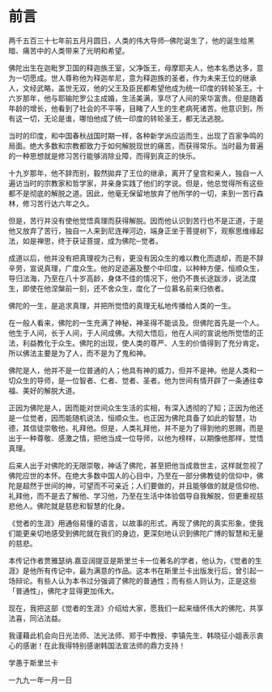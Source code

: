 # 前言
两千五百三十七年前五月月圆日，人类的伟大导师─佛陀诞生了，他的诞生给黑暗、痛苦中的人类带来了光明和希望。

佛陀出生在迦毗罗卫国的释迦族王室，父净饭王，母摩耶夫人，他本名悉达多，意为一切愿成。世人尊称他为释迦牟尼，意为释迦族的圣者，作为未来王位的继承人，文经武略，盖世无双，他的父王及臣民都希望他成为统一印度的转轮圣王。十六岁那年，他与耶输陀罗公主成婚，生活美满，享尽了人间的荣华富贵。但是随着年龄的增长，他看到了社会的不平等，目睹了人生的生老病死诸苦。他意识到，所有这一切，无论是谁，哪怕他成了统一印度的转轮圣王，都无法逃脱。

当时的印度，和中国春秋战国时期一样，各种新学派应运而生，出现了百家争鸣的局面。绝大多数和宗教都致力于如何解脱现世的痛苦，而获得常乐。当时最为普遍的一种思想就是修习苦行能够消除业障，而得到真正的快乐。

十九岁那年，他不辞而别，毅然拋弃了王位的继承，离开了皇宫和亲人，独自一人遍访当时的宗教家和哲学家，并亲身实践了他们的学说。但是，他总觉得所有这些都不是彻底的解脱之道。因此，他毫无保留地放弃了他所学的一切，来到一苦行森林，修习苦行达六年之久。

但是，苦行并没有使他觉悟真理而获得解脱。因而他认识到苦行也不是正道，于是他又放弃了苦行，独自一人来到尼连禅河边，端身正坐于菩提树下，观察思维缘起法，如是禅思，终于获证菩提，成为佛陀─觉者。

成道以后，他并没有把真理视为己有，更没有因众生的难以教化而退却，而是不辞辛劳，宣说真理，广度众生。他的足迹遍及整个中印度，以种种方便，恒顺众生，导归法海，乃至在八十岁高龄，身体不佳的情况下，他仍不畏长途跋涉，说法度生，即使在他涅槃前一刻，还不舍众生，度化了一位慕名前来归依者。

佛陀的一生，是追求真理，并把所觉悟的真理无私地传播给人类的一生。

在一般人看来，佛陀的一生充满了神秘，神圣得不能谈及。但佛陀首先是一个人。他生于人间，长于人间，于人间成佛。大彻大悟后，他在人间的宣说他所觉悟的正法，利益教化于众生。佛陀的出现，使人类的尊严、人生的价值得到了充分肯定。所以佛法主要是为了人，而不是为了鬼和神。

佛陀是人，他并不是一位普通的人；他具有神的威力，但并不是神。他是人类和一切众生的导师，是一位智者、仁者、觉者、圣者。他为世间有情开辟了一条通往幸福、美好的解脱大道。

正因为佛陀是人，因而能对世间众生生活的实相，有深入透彻的了知；正因为他还是一位觉者，因而能随机说法，恒顺众生。也正因为佛陀具备了如此的智慧，功德，其信徒崇敬他，礼拜他。但是，人类礼拜他，并不是为了得到他的恩赐，而是出于一种尊敬、感激之情，把他当成一位导师，以他为榜样，以期像他那样，觉悟真理。

后来人出于对佛陀的无限崇敬，神话了佛陀，甚至把他当成救世主，这样就忽视了佛陀应世的本怀。在绝大多数中国人的心目中，乃至在一部分佛教徒的信仰中，佛陀是超然于世间的神，可望而不可亲近；人们要做的，并且能够做的就是信仰他、礼拜他，而不是去了解他、学习他，乃至在生活中体验倡导自我解脱，但更重视慈悲他人。佛陀就是慈悲和智慧的化身。

《觉者的生涯》用通俗易懂的语言，以故事的形式，再现了佛陀的真实形象，使我们能更亲切地感受到佛陀就在我们的身边，更深刻地认识到佛陀广博的智慧和无量的慈悲。

本传记作者贾雅瑟纳.嘉亚阔提亚是斯里兰卡一位著名的学者，他认为，《觉者的生涯》是他所有传记中，最为满意的作品。这本书在斯里兰卡出版发行后，曾引起一场辩论。有些人认为本书过分强调了佛陀的普通性；而有些人则认为，正是这些「普通性」，佛陀才显得更加伟大。

现在，我把这部《觉者的生涯》介绍给大家，愿我们一起来缅怀伟大的佛陀，共享法喜，同沾法益。

我谨藉此机会向日光法师、法光法师、郑于中教授、李镇先生、韩晓征小姐表示衷心的感谢！在此我得特别感谢韩国法宣法师的鼎力支持！

学愚于斯里兰卡

一九九一年一月一日
